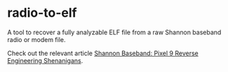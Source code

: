 # radio-to-elf

A tool to recover a fully analyzable ELF file from a raw Shannon baseband radio or modem file.

Check out the relevant article [Shannon Baseband: Pixel 9 Reverse Engineering Shenanigans](https://themmokhtar.com/reverse-engineering/2025/07/20/shannon-baseband-pixel-9-reverse-engineering-shenanigans.html).
